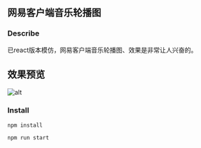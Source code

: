 ## 网易客户端音乐轮播图

### Describe

已react版本模仿，网易客户端音乐轮播图、效果是非常让人兴奋的。


## 效果预览

![alt](http://img.ikstatic.cn/MTU5NTU3OTQ3ODAwNyM5ODYjanBn.jpg)

### Install

```
npm install
```

```
npm run start
```
